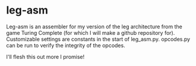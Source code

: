 # leg-asm

Leg-asm is an assembler for my version of the leg architecture from the game Turing Complete (for which I will make a github repository for). Customizable settings are constants in the start of leg_asm.py. opcodes.py can be run to verify the integrity of the opcodes.

I'll flesh this out more I promise!